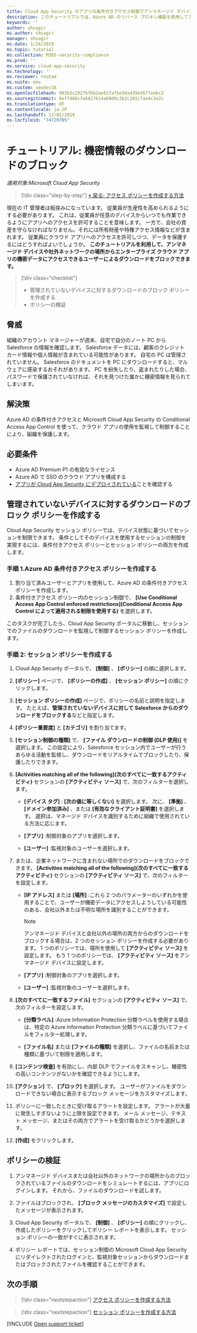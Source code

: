 ```yaml
---
title: Cloud App Security のアプリの条件付きアクセス制御でアンマネージド デバイスによるダウンロードをブロックする
description: このチュートリアルでは、Azure AD のリバース プロキシ機能を使用してアンマネージド デバイスによる機密データのダウンロードから組織を守るためのシナリオについて説明します。
keywords: ''
author: shsagir
ms.author: shsagir
manager: shsagir
ms.date: 1/24/2019
ms.topic: tutorial
ms.collection: M365-security-compliance
ms.prod: ''
ms.service: cloud-app-security
ms.technology: ''
ms.reviewer: reutam
ms.suite: ems
ms.custom: seodec18
ms.openlocfilehash: 983b3c2927bf6b2ae62fafbe56a439e3677eebc3
ms.sourcegitcommit: 6eff466c7a6817b14a60d8c3b2c201c7ae4c2e2c
ms.translationtype: HT
ms.contentlocale: ja-JP
ms.lasthandoff: 12/05/2019
ms.locfileid: "74720785"
---
```

# <a name="tutorial-block-download-of-sensitive-information"></a>チュートリアル: 機密情報のダウンロードのブロック

*適用対象:Microsoft Cloud App Security*

>[!div class="step-by-step"]
>[« 戻る: アクセス ポリシーを作成する方法](access-policy-aad.md)

現在の IT 管理者は板挟みになっています。 従業員が生産性を高められるようにする必要があります。 これは、従業員が任意のデバイスからいつでも作業できるようにアプリへのアクセスを許可することを意味します。 一方で、会社の資産を守らなければなりません。それには所有財産や特権アクセス情報などが含まれます。 従業員にクラウド アプリへのアクセスを許可しつつ、データを保護するにはどうすればよいでしょうか。 **このチュートリアルを利用して、アンマネージド デバイスや社外ネットワークの場所からエンタープライズ クラウド アプリの機密データにアクセスできるユーザーによるダウンロードをブロックできます。**

> [!div class="checklist"]
>
> * 管理されていないデバイスに対するダウンロードのブロック ポリシーを作成する
> * ポリシーの検証

## <a name="the-threat"></a>脅威

組織のアカウント マネージャーが週末、自宅で自分のノート PC から Salesforce の情報を確認します。 Salesforce データには、顧客のクレジット カード情報や個人情報が含まれている可能性があります。 自宅の PC は管理されていません。 Salesforce のドキュメントを PC にダウンロードすると、マルウェアに感染するおそれがあります。 PC を紛失したり、盗まれたりした場合、パスワードで保護されていなければ、それを見つけた誰かに機密情報を見られてしまいます。

## <a name="the-solution"></a>解決策

Azure AD の条件付きアクセスと Microsoft Cloud App Security の Conditional Access App Control を使って、クラウド アプリの使用を監視して制御することにより、組織を保護します。

## <a name="prerequisites"></a>必要条件

* Azure AD Premium P1 の有効なライセンス
* Azure AD で SSO のクラウド アプリを構成する
* [アプリが Cloud App Security にデプロイされている](proxy-deployment-aad.md)ことを確認する

## <a name="create-a-block-download-policy-for-unmanaged-devices"></a>管理されていないデバイスに対するダウンロードのブロック ポリシーを作成する

Cloud App Security セッション ポリシーでは、デバイス状態に基づいてセッションを制限できます。 条件としてそのデバイスを使用するセッションの制御を実現するには、条件付きアクセス ポリシーとセッション ポリシーの両方を作成します。

### <a name="step-1-create-an-azure-ad-conditional-access-policy"></a>手順 1.Azure AD 条件付きアクセス ポリシーを作成する

1. 割り当て済みユーザーとアプリを使用して、Azure AD の条件付きアクセス ポリシーを作成します。
2. 条件付きアクセス ポリシー内のセッション制御で、 **[Use Conditional Access App Control enforced restrictions]\(Conditional Access App Control によって適用される制限を使用する\)** を選択します。

このタスクが完了したら、Cloud App Security ポータルに移動し、セッションでのファイルのダウンロードを監視して制御するセッション ポリシーを作成します。

### <a name="step-2-create-a-session-policy"></a>手順 2: セッション ポリシーを作成する

1. Cloud App Security ポータルで、 **[制御]** 、 **[ポリシー]** の順に選択します。

2. **[ポリシー]** ページで、 **[ポリシーの作成]** 、 **[セッション ポリシー]** の順にクリックします。

3. **[セッション ポリシーの作成]** ページで、ポリシーの名前と説明を指定します。 たとえば、**管理されていないデバイスに対して Salesforce からのダウンロードをブロックする**などと指定します。

4. **[ポリシー重要度]** と **[カテゴリ]** を割り当てます。

5. **[セッション制御の種類]** で、 **[ファイル ダウンロードの制御 (DLP 使用)]** を選択します。 この設定により、Salesforce セッション内でユーザーが行うあらゆる活動を監視し、ダウンロードをリアルタイムでブロックしたり、保護したりできます。

6. **[Activities matching all of the following]\(次のすべてに一致するアクティビティ\)** セクションの **[アクティビティ ソース]** で、次のフィルターを選択します。

   * **[デバイス タグ]** : **[次の値に等しくない]** を選択します。 次に、 **[準拠]** 、 **[ドメイン参加済み]** 、または **[有効なクライアント証明書]** を選択します。 選択は、マネージド デバイスを識別するために組織で使用されている方法に応じます。

   * **[アプリ]** :制御対象のアプリを選択します。

   * **[ユーザー]** :監視対象のユーザーを選択します。

7. または、企業ネットワークに含まれない場所でのダウンロードをブロックできます。 **[Activities matching all of the following]\(次のすべてに一致するアクティビティ\)** セクションの **[アクティビティ ソース]** で、次のフィルターを設定します。

   * **[IP アドレス]** または **[場所]** :これら 2 つのパラメーターのいずれかを使用することで、ユーザーが機密データにアクセスしようしている可能性のある、会社以外または不明な場所を識別することができます。

     > [!NOTE]
     > アンマネージド デバイスと会社以外の場所の両方からのダウンロードをブロックする場合は、2 つのセッション ポリシーを作成する必要があります。 1 つのポリシーでは、場所を使用して **[アクティビティ ソース]** を設定します。 もう 1 つのポリシーでは、 **[アクティビティ ソース]** をアンマネージド デバイスに設定します。

   * **[アプリ]** :制御対象のアプリを選択します。

   * **[ユーザー]** :監視対象のユーザーを選択します。

8. **[次のすべてに一致するファイル]** セクションの **[アクティビティ ソース]** で、次のフィルターを設定します。

   * **[分類ラベル]** :Azure Information Protection 分類ラベルを使用する場合は、特定の Azure Information Protection 分類ラベルに基づいてファイルをフィルター処理します。

   * **[ファイル名]** または **[ファイルの種類]** を選択し、ファイルの名前または種類に基づいて制限を適用します。
9. **[コンテンツ検査]** を有効にし、内部 DLP でファイルをスキャンし、機密性の高いコンテンツがないかを確認できるようにします。

10. **[アクション]** で、 **[ブロック]** を選択します。 ユーザーがファイルをダウンロードできない場合に表示するブロック メッセージをカスタマイズします。

11. ポリシーに一致したときに受け取るアラートを設定します。 アラートが大量に発生しすぎないように上限を設定できます。 メール メッセージ、テキスト メッセージ、またはその両方でアラートを受け取るかどうかを選択します。

12. **[作成]** をクリックします。

## <a name="validate-your-policy"></a>ポリシーの検証

1. アンマネージド デバイスまたは会社以外のネットワークの場所からのブロックされているファイルのダウンロードをシミュレートするには、アプリにログインします。 それから、ファイルのダウンロードを試します。

2. ファイルはブロックされ、 **[ブロック メッセージのカスタマイズ]** で設定したメッセージが表示されます。

3. Cloud App Security ポータルで、 **[制御]** 、 **[ポリシー]** の順にクリックし、作成したポリシーをクリックしてポリシー レポートを表示します。 セッション ポリシーの一致がすぐに表示されます。

4. ポリシー レポートでは、セッション制御の Microsoft Cloud App Security にリダイレクトされたログインと、監視対象セッションからダウンロードまたはブロックされたファイルを確認することができます。


## <a name="next-steps"></a>次の手順

> [!div class="nextstepaction"]
> [アクセス ポリシーを作成する方法](access-policy-aad.md)

> [!div class="nextstepaction"]
> [セッション ポリシーを作成する方法](session-policy-aad.md)

[!INCLUDE [Open support ticket](includes/support.md)]
